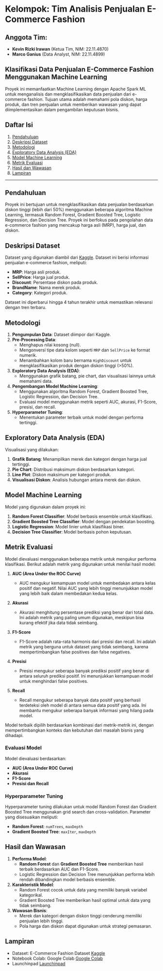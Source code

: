 # Kelompok: Tim Analisis Penjualan E-Commerce Fashion

## Anggota Tim:
- **Kevin Rizki Irawan** (Ketua Tim, NIM: 22.11.4870)
- **Marco Ganius** (Data Analyst, NIM: 22.11.4899)

## Klasifikasi Data Penjualan E-Commerce Fashion Menggunakan Machine Learning

Proyek ini memanfaatkan Machine Learning dengan Apache Spark ML untuk menganalisis dan mengklasifikasikan data penjualan dari e-commerce fashion. Tujuan utama adalah memahami pola diskon, harga produk, dan tren penjualan untuk memberikan wawasan yang dapat diimplementasikan dalam pengambilan keputusan bisnis.

## Daftar Isi
1. [Pendahuluan](#pendahuluan)
2. [Deskripsi Dataset](#deskripsi-dataset)
3. [Metodologi](#metodologi)
4. [Exploratory Data Analysis (EDA)](#exploratory-data-analysis-eda)
5. [Model Machine Learning](#model-machine-learning)
6. [Metrik Evaluasi](#metrik-evaluasi)
7. [Hasil dan Wawasan](#hasil-dan-wawasan)
8. [Lampiran](#lampiran)
---

## Pendahuluan
Proyek ini bertujuan untuk mengklasifikasikan data penjualan berdasarkan diskon tinggi (lebih dari 50%) menggunakan beberapa algoritma Machine Learning, termasuk Random Forest, Gradient Boosted Tree, Logistic Regression, dan Decision Tree. Proyek ini berfokus pada pengolahan data e-commerce fashion yang mencakup harga asli (MRP), harga jual, dan diskon.

## Deskripsi Dataset
Dataset yang digunakan diambil dari [Kaggle](https://www.kaggle.com/datasets/mukuldeshantri/ecommerce-fashion-dataset). Dataset ini berisi informasi penjualan e-commerce fashion, meliputi:
- **MRP**: Harga asli produk.
- **SellPrice**: Harga jual produk.
- **Discount**: Persentase diskon pada produk.
- **BrandName**: Nama merek produk.
- **Category**: Kategori produk.

Dataset ini diperbarui hingga 4 tahun terakhir untuk memastikan relevansi dengan tren terbaru.

## Metodologi
1. **Pengumpulan Data**: Dataset diimpor dari Kaggle.
2. **Pre-Processing Data**:  
   - Menghapus nilai kosong (null).  
   - Mengonversi tipe data kolom seperti `MRP` dan `SellPrice` ke format numerik.  
   - Menambahkan kolom baru bernama `HighDiscount` untuk mengklasifikasikan produk dengan diskon tinggi (>50%).  
3. **Exploratory Data Analysis (EDA)**:
   - Menggunakan grafik batang, pie chart, dan visualisasi lainnya untuk memahami data.
4. **Pengembangan Model Machine Learning**:
   - Menggunakan algoritma Random Forest, Gradient Boosted Tree, Logistic Regression, dan Decision Tree.
   - Evaluasi model menggunakan metrik seperti AUC, akurasi, F1-Score, presisi, dan recall.
5. **Hyperparameter Tuning**:
   - Menentukan parameter terbaik untuk model dengan performa tertinggi.

## Exploratory Data Analysis (EDA)
Visualisasi yang dilakukan:
1. **Grafik Batang**: Menampilkan merek dan kategori dengan harga jual tertinggi.
2. **Pie Chart**: Distribusi maksimum diskon berdasarkan kategori.
3. **Line Plot**: Diskon maksimum per kategori produk.
4. **Visualisasi Diskon**: Analisis hubungan antara merek dan diskon.

## Model Machine Learning
Model yang digunakan dalam proyek ini:
1. **Random Forest Classifier**: Model berbasis ensemble untuk klasifikasi.
2. **Gradient Boosted Tree Classifier**: Model dengan pendekatan boosting.
3. **Logistic Regression**: Model linier untuk klasifikasi biner.
4. **Decision Tree Classifier**: Model berbasis pohon keputusan.

## Metrik Evaluasi
Model dievaluasi menggunakan beberapa metrik untuk mengukur performa klasifikasi. Berikut adalah metrik yang digunakan untuk menilai hasil model:

1. **AUC (Area Under the ROC Curve)**  
   - AUC mengukur kemampuan model untuk membedakan antara kelas positif dan negatif. Nilai AUC yang lebih tinggi menunjukkan model yang lebih baik dalam membedakan kedua kelas.

2. **Akurasi**  
   - Akurasi menghitung persentase prediksi yang benar dari total data. Ini adalah metrik yang paling umum digunakan, meskipun bisa kurang efektif jika data tidak seimbang.

3. **F1-Score**  
   - F1-Score adalah rata-rata harmonis dari presisi dan recall. Ini adalah metrik yang berguna untuk dataset yang tidak seimbang, karena mempertimbangkan false positives dan false negatives.

4. **Presisi**  
   - Presisi mengukur seberapa banyak prediksi positif yang benar di antara seluruh prediksi positif. Ini menunjukkan kemampuan model untuk menghindari false positives.

5. **Recall**  
   - Recall mengukur seberapa banyak data positif yang berhasil terdeteksi oleh model di antara semua data positif yang ada. Ini membantu mengukur seberapa banyak informasi yang hilang pada model.

Model terbaik dipilih berdasarkan kombinasi dari metrik-metrik ini, dengan mempertimbangkan konteks dan kebutuhan dari masalah bisnis yang dihadapi.

### Evaluasi Model
Model dievaluasi berdasarkan:
- **AUC (Area Under ROC Curve)**  
- **Akurasi**  
- **F1-Score**  
- **Presisi dan Recall**

### Hyperparameter Tuning
Hyperparameter tuning dilakukan untuk model Random Forest dan Gradient Boosted Tree menggunakan grid search dan cross-validation. Parameter yang disesuaikan meliputi:
- **Random Forest**: `numTrees`, `maxDepth`
- **Gradient Boosted Tree**: `maxIter`, `maxDepth`

## Hasil dan Wawasan
1. **Performa Model**:
   - **Random Forest** dan **Gradient Boosted Tree** memberikan hasil terbaik berdasarkan AUC dan F1-Score.
   - Logistic Regression dan Decision Tree menunjukkan performa lebih rendah dibandingkan model berbasis ensemble.
2. **Karakteristik Model**:
   - Random Forest cocok untuk data yang memiliki banyak variabel kategorikal.
   - Gradient Boosted Tree memberikan hasil optimal untuk data yang tidak seimbang.
3. **Wawasan Bisnis**:
   - Merek dan kategori dengan diskon tinggi cenderung memiliki penjualan lebih tinggi.
   - Pola harga dan diskon dapat digunakan untuk strategi pemasaran.

## Lampiran

 - Dataset: E-Commerce Fashion Dataset [Kaggle](https://www.kaggle.com/datasets/mukuldeshantri/ecommerce-fashion-dataset)
 - Notebook Colab: Google Colab [Google Colab](https://colab.research.google.com/drive/18wNjw-FoVbG33Iq3kQvzNLLUXJrCWepR?usp=sharing)
 - Launchinpad [Launchinpad](https://launchinpad.com/project/analisis-dan-klasifikasi-diskon-produk-pada-dataset-e-commerce-fashion-menggunakan-spark-ml-84be5f9)
